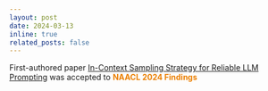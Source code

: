 ```yaml
---
layout: post
date: 2024-03-13
inline: true
related_posts: false
---
```



First-authored paper [In-Context Sampling Strategy for Reliable LLM Prompting](https://arxiv.org/abs/2311.09782) was accepted to **<span style="color:#EB7F00">NAACL 2024 Findings</span>**